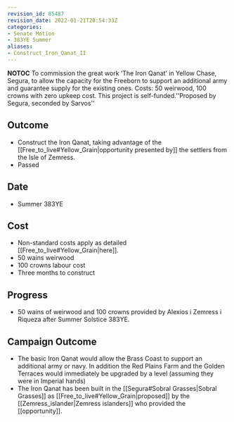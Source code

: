 ```yaml
---
revision_id: 85487
revision_date: 2022-01-21T20:54:33Z
categories:
- Senate Motion
- 383YE Summer
aliases:
- Construct_Iron_Qanat_II
---
```



__NOTOC__
To commission the great work ‘The Iron Qanat’ in Yellow Chase, Segura, to allow the capacity for the Freeborn to support an additional army and guarantee supply for the existing ones. Costs: 50 weirwood, 100 crowns with zero upkeep cost. This project is self-funded.''Proposed by Segura, seconded by Sarvos''
## Outcome
* Construct the Iron Qanat, taking advantage of the [[Free_to_live#Yellow_Grain|opportunity presented by]] the settlers from the Isle of Zemress.
* Passed
## Date
* Summer 383YE
## Cost
* Non-standard costs apply as detailed [[Free_to_live#Yellow_Grain|here]].
* 50 wains weirwood
* 100 crowns labour cost
* Three months to construct

## Progress
* 50 wains of weirwood and 100 crowns provided by Alexios i Zemress i Riqueza after Summer Solstice 383YE.

## Campaign Outcome
* The basic Iron Qanat would allow the Brass Coast to support an additional army or navy. In addition the Red Plains Farm and the Golden Terraces would immediately be upgraded by a level (assuming they were in Imperial hands)
* The Iron Qanat has been built in the [[Segura#Sobral Grasses|Sobral Grasses]] as [[Free_to_live#Yellow_Grain|proposed]] by the [[Zemress_islander|Zemress islanders]] who provided the [[opportunity]].
